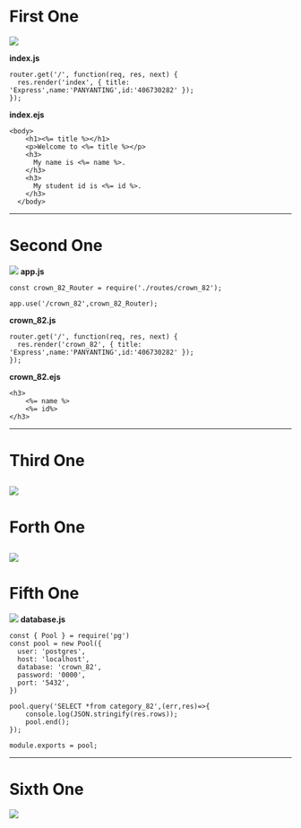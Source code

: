 # First One
![](https://i.imgur.com/e0YQHrD.png)

**index.js**
```
router.get('/', function(req, res, next) {
  res.render('index', { title: 'Express',name:'PANYANTING',id:'406730282' });
});
```

**index.ejs**
```
<body>
    <h1><%= title %></h1>
    <p>Welcome to <%= title %></p>
    <h3>
      My name is <%= name %>.
    </h3>
    <h3>
      My student id is <%= id %>.
    </h3>
  </body>
```

---

# Second One
![](https://i.imgur.com/zZM6trV.jpg)
**app.js**
```
const crown_82_Router = require('./routes/crown_82');
```
```
app.use('/crown_82',crown_82_Router);
```

**crown_82.js**
```
router.get('/', function(req, res, next) {
  res.render('crown_82', { title: 'Express',name:'PANYANTING',id:'406730282' });
});
```

**crown_82.ejs**
```
<h3>
    <%= name %>
    <%= id%>
</h3>
```

---
# Third One
![](https://i.imgur.com/kDTJAJX.png)
---
# Forth One
![](https://i.imgur.com/a8VIXqE.png)
---
# Fifth One
![](https://i.imgur.com/IwI4j1T.png)
**database.js**
```
const { Pool } = require('pg')
const pool = new Pool({
  user: 'postgres',
  host: 'localhost',
  database: 'crown_82',
  password: '0000',
  port: '5432',
})

pool.query('SELECT *from category_82',(err,res)=>{
    console.log(JSON.stringify(res.rows));
    pool.end();
});

module.exports = pool;
```
---
# Sixth One
![](https://i.imgur.com/kikNbiN.png)
